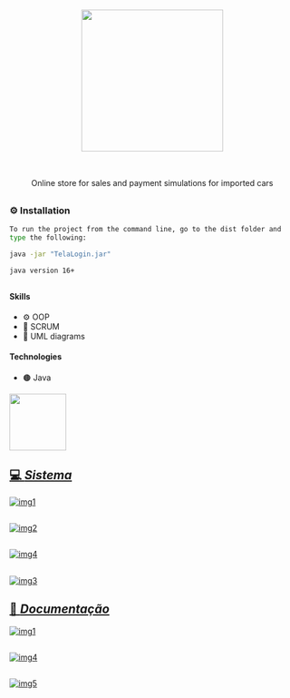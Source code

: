 ### <p align='center'> <img src="https://github.com/fabioVitorio/loja_carros/assets/109548564/af12cd1e-248b-40ac-a358-1bb729ba5c87" width="250"/> </p>
<br>
<p align='center'> Online store for sales and payment simulations for imported cars <br></p>

##
### ⚙️ Installation
```bash
To run the project from the command line, go to the dist folder and
type the following:

java -jar "TelaLogin.jar"

java version 16+
```
##
#### Skills
- ⚙️ OOP <br>
- 🔖 SCRUM <br>
- 📒 UML diagrams <br>
 #### Technologies
- 🟤 Java <br>



<div>
  <img height="100em" src="https://github-readme-stats.vercel.app/api/pin/?username=fabioVitorio&repo=loja_carros"/>
  <a href="https://github.com/fabioVitorio">
</div>
  
## 💻 *Sistema*
![img1](https://user-images.githubusercontent.com/109548564/210189963-d2e45117-4998-4c11-a9c5-835d5032b667.PNG)
##
![img2](https://user-images.githubusercontent.com/109548564/210189964-2b650b91-9c69-4211-8268-797a053973bf.PNG)
##
![img4](https://user-images.githubusercontent.com/109548564/210190058-adaa355f-13a7-4d12-82af-639c029a8ae0.PNG)
##
![img3](https://user-images.githubusercontent.com/109548564/210189962-75a3d97b-2417-4168-a0e0-c8fd63dc0876.PNG)
##
## 📄 *Documentação*
![img1](https://user-images.githubusercontent.com/109548564/210189837-8a9b11a7-a6d1-4b75-a04d-1e487a92c527.PNG)
##
![img4](https://user-images.githubusercontent.com/109548564/210189840-56e7c2a8-c17a-497b-9025-480daa1aab49.PNG)
##
![img5](https://user-images.githubusercontent.com/109548564/210189835-bc8243bc-8e2f-4751-a95e-249194f9e73a.PNG)
##



